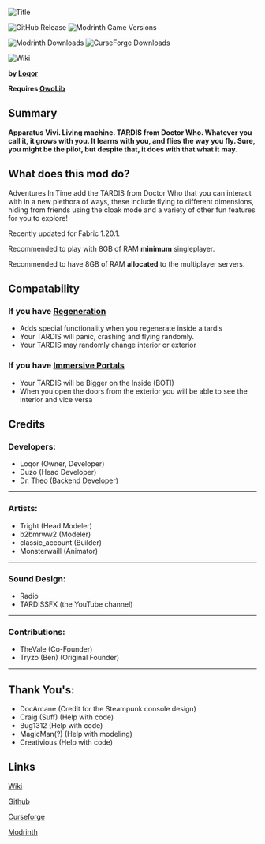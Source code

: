 ![Title](https://github.com/M-D-Team/ait-fabric-1.20.1/blob/main/src/main/resources/assets/ait/textures/gui/title/aitlogo.png?raw=true)

![GitHub Release](https://img.shields.io/github/v/release/M-D-Team/ait-fabric-1.20.1?include_prereleases)
![Modrinth Game Versions](https://img.shields.io/modrinth/game-versions/ait?link=https%3A%2F%2Fmodrinth.com%2Fmod%2Fait%2Fversions)

![Modrinth Downloads](https://img.shields.io/modrinth/dt/ait?logo=modrinth&link=https%3A%2F%2Fmodrinth.com%2Fmod%2Fait)
![CurseForge Downloads](https://img.shields.io/curseforge/dt/856138?logo=curseforge&color=red&link=https%3A%2F%2Fwww.curseforge.com%2Fminecraft%2Fmc-mods%2Fadventures-in-time)

![Wiki](https://img.shields.io/badge/wiki-grey?logo=gitbook&logoColor=white&link=https%3A%2F%2Floqor.dev%2Fait%2F)


**by [Loqor](https://github.com/loqor/ait)**

**Requires [OwoLib](https://modrinth.com/mod/owo-lib)**

## Summary
**Apparatus Vivi. Living machine. TARDIS from Doctor Who. Whatever you call it, it grows with you. It learns with you, and flies the way you fly. Sure, you might be the pilot, but despite that, it does with that what it may.**

## What does this mod do?
Adventures In Time add the TARDIS from Doctor Who that you can interact with in a new plethora of ways, these include flying to different dimensions, hiding from friends using the cloak mode and a variety of other fun features for you to explore! 

Recently updated for Fabric 1.20.1. 

Recommended to play with 8GB of RAM **minimum** singleplayer.

Recommended to have 8GB of RAM **allocated** to the multiplayer servers.

## Compatability

### If you have [Regeneration](https://modrinth.com/mod/regeneration)

- Adds special functionality when you regenerate inside a tardis
- Your TARDIS will panic, crashing and flying randomly.
- Your TARDIS may randomly change interior or exterior
### If you have [Immersive Portals](https://modrinth.com/mod/immersiveportals)
- Your TARDIS will be Bigger on the Inside (BOTI)
- When you open the doors from the exterior you will be able to see the interior and vice versa

## Credits

### Developers:
- Loqor (Owner, Developer)
- Duzo (Head Developer)
- Dr. Theo (Backend Developer)

---

### Artists:
- Tright (Head Modeler)
- b2bmrww2 (Modeler)
- classic_account (Builder)
- Monsterwaill (Animator)

---

### Sound Design:
- Radio
- TARDISSFX (the YouTube channel)

---

### Contributions:
- TheVale (Co-Founder)
- Tryzo (Ben) (Original Founder)

---

## Thank You's:
- DocArcane (Credit for the Steampunk console design)
- Craig (Suff) (Help with code)
- Bug1312 (Help with code)
- MagicMan(?) (Help with modeling)
- Creativious (Help with code)


## Links
[Wiki](https://loqor.dev/ait/)

[Github](https://github.com/loqor/ait/)

[Curseforge](https://www.curseforge.com/minecraft/mc-mods/adventures-in-time)

[Modrinth](https://modrinth.com/mod/ait)
